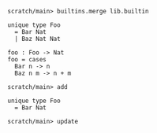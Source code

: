 ```ucm:hide
scratch/main> builtins.merge lib.builtin
```

```unison
unique type Foo
  = Bar Nat
  | Baz Nat Nat

foo : Foo -> Nat
foo = cases
  Bar n -> n
  Baz n m -> n + m
```

```ucm
scratch/main> add
```

```unison
unique type Foo
  = Bar Nat
```

```ucm:error
scratch/main> update
```

